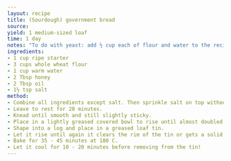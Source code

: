 ```yaml
---
layout: recipe
title: (Sourdough) government bread
source: 
yield: 1 medium-sized loaf
time: 1 day
notes: "To do with yeast: add ½ cup each of flour and water to the recipe. Start with the yeast, water and 1 cup flour and leave to sponge for 20 minutes. From there follow the same recipe, except the rising times will be much shorter (and the first can even be skipped)."
ingredients:
- 1 cup ripe starter
- 3 cups whole wheat flour
- 1 cup warm water
- 2 Tbsp honey
- 2 Tbsp oil
- 1½ tsp salt
method:
- Combine all ingredients except salt. Then sprinkle salt on top without mixing.
- Leave to rest for 20 minutes.
- Knead until smooth and still slightly sticky.
- Place in a lightly greased covered bowl to rise until almost doubled (1 - 2 hours).
- Shape into a log and place in a greased loaf tin.
- Let it rise until again it clears the rim of the tin or gets a solid rise (1 - 2 hours).
- Bake for 35 - 45 minutes at 180 C.
- Let it cool for 10 - 20 minutes before removing from the tin!
---
```

